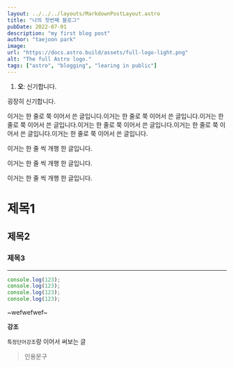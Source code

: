 ```yaml
---
layout: ../../../layouts/MarkdownPostLayout.astro
title: "나의 첫번째 블로그"
pubDate: 2022-07-01
description: "my first blog post"
author: "taejoon park"
image:
url: "https://docs.astro.build/assets/full-logo-light.png"
alt: "The full Astro logo."
tags: ["astro", "blogging", "learing in public"]
---
```


1. **오**: 신기합니다.

굉장히 신기합니다.

이거는 한 줄로 쭉 이어서 쓴 글입니다.이거는 한 줄로 쭉 이어서 쓴 글입니다.이거는 한 줄로 쭉 이어서 쓴 글입니다.이거는 한 줄로 쭉 이어서 쓴 글입니다.이거는 한 줄로 쭉 이어서 쓴 글입니다.이거는 한 줄로 쭉 이어서 쓴 글입니다.

이거는 한 줄 씩 개행 한 글입니다.

이거는 한 줄 씩 개행 한 글입니다.

이거는 한 줄 씩 개행 한 글입니다.

# 제목1

## 제목2

### 제목3

---

```js
console.log(123);
console.log(123);
console.log(123);
console.log(123);
```

~wefwefwef~

<strong>강조</strong>

`특정단어강조`랑 이어서 써보는 글

> 인용문구
